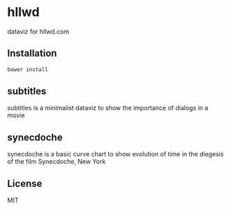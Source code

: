 hllwd
=====

dataviz for hllwd.com

Installation
--------------

```sh
bower install
```    

subtitles
--------------
subtitles is a minimalist dataviz to show the importance of dialogs in a movie

synecdoche
--------------
synecdoche is a basic curve chart to show evolution of time in the diegesis of the film Synecdoche, New York

License
----
MIT